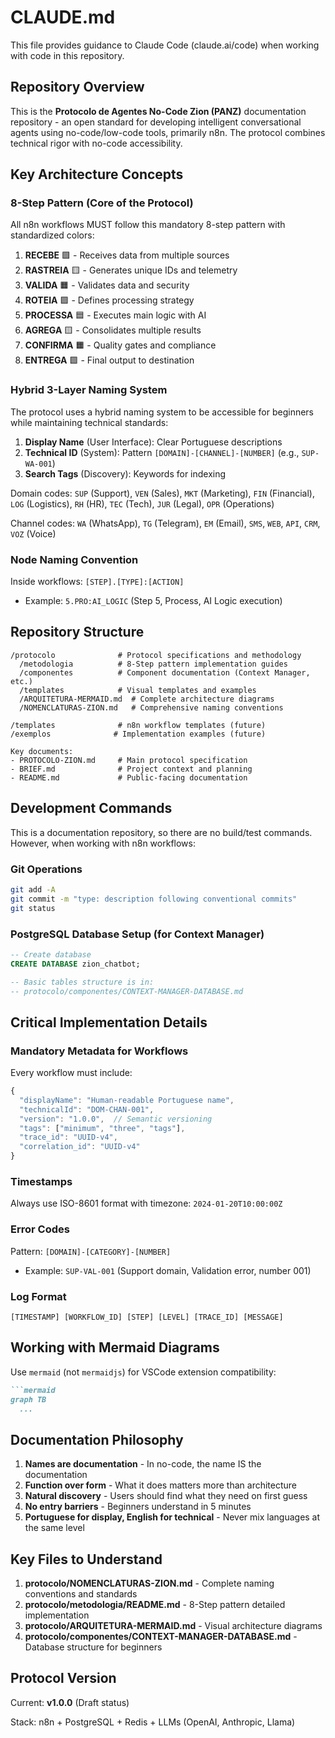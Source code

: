 # CLAUDE.md

This file provides guidance to Claude Code (claude.ai/code) when working with code in this repository.

## Repository Overview

This is the **Protocolo de Agentes No-Code Zion (PANZ)** documentation repository - an open standard for developing intelligent conversational agents using no-code/low-code tools, primarily n8n. The protocol combines technical rigor with no-code accessibility.

## Key Architecture Concepts

### 8-Step Pattern (Core of the Protocol)

All n8n workflows MUST follow this mandatory 8-step pattern with standardized colors:

1. **RECEBE** 🟩 - Receives data from multiple sources
2. **RASTREIA** 🟨 - Generates unique IDs and telemetry
3. **VALIDA** 🟧 - Validates data and security
4. **ROTEIA** 🟪 - Defines processing strategy
5. **PROCESSA** 🟦 - Executes main logic with AI
6. **AGREGA** 🟨 - Consolidates multiple results
7. **CONFIRMA** 🟧 - Quality gates and compliance
8. **ENTREGA** 🟩 - Final output to destination

### Hybrid 3-Layer Naming System

The protocol uses a hybrid naming system to be accessible for beginners while maintaining technical standards:

1. **Display Name** (User Interface): Clear Portuguese descriptions
2. **Technical ID** (System): Pattern `[DOMAIN]-[CHANNEL]-[NUMBER]` (e.g., `SUP-WA-001`)
3. **Search Tags** (Discovery): Keywords for indexing

Domain codes: `SUP` (Support), `VEN` (Sales), `MKT` (Marketing), `FIN` (Financial), `LOG` (Logistics), `RH` (HR), `TEC` (Tech), `JUR` (Legal), `OPR` (Operations)

Channel codes: `WA` (WhatsApp), `TG` (Telegram), `EM` (Email), `SMS`, `WEB`, `API`, `CRM`, `VOZ` (Voice)

### Node Naming Convention

Inside workflows: `[STEP].[TYPE]:[ACTION]`
- Example: `5.PRO:AI_LOGIC` (Step 5, Process, AI Logic execution)

## Repository Structure

```
/protocolo              # Protocol specifications and methodology
  /metodologia          # 8-Step pattern implementation guides
  /componentes          # Component documentation (Context Manager, etc.)
  /templates            # Visual templates and examples
  /ARQUITETURA-MERMAID.md  # Complete architecture diagrams
  /NOMENCLATURAS-ZION.md   # Comprehensive naming conventions

/templates              # n8n workflow templates (future)
/exemplos              # Implementation examples (future)

Key documents:
- PROTOCOLO-ZION.md     # Main protocol specification
- BRIEF.md              # Project context and planning
- README.md             # Public-facing documentation
```

## Development Commands

This is a documentation repository, so there are no build/test commands. However, when working with n8n workflows:

### Git Operations
```bash
git add -A
git commit -m "type: description following conventional commits"
git status
```

### PostgreSQL Database Setup (for Context Manager)
```sql
-- Create database
CREATE DATABASE zion_chatbot;

-- Basic tables structure is in:
-- protocolo/componentes/CONTEXT-MANAGER-DATABASE.md
```

## Critical Implementation Details

### Mandatory Metadata for Workflows

Every workflow must include:
```javascript
{
  "displayName": "Human-readable Portuguese name",
  "technicalId": "DOM-CHAN-001",
  "version": "1.0.0",  // Semantic versioning
  "tags": ["minimum", "three", "tags"],
  "trace_id": "UUID-v4",
  "correlation_id": "UUID-v4"
}
```

### Timestamps
Always use ISO-8601 format with timezone: `2024-01-20T10:00:00Z`

### Error Codes
Pattern: `[DOMAIN]-[CATEGORY]-[NUMBER]`
- Example: `SUP-VAL-001` (Support domain, Validation error, number 001)

### Log Format
```
[TIMESTAMP] [WORKFLOW_ID] [STEP] [LEVEL] [TRACE_ID] [MESSAGE]
```

## Working with Mermaid Diagrams

Use `mermaid` (not `mermaidjs`) for VSCode extension compatibility:
```markdown
```mermaid
graph TB
  ...
```

## Documentation Philosophy

1. **Names are documentation** - In no-code, the name IS the documentation
2. **Function over form** - What it does matters more than architecture
3. **Natural discovery** - Users should find what they need on first guess
4. **No entry barriers** - Beginners understand in 5 minutes
5. **Portuguese for display, English for technical** - Never mix languages at the same level

## Key Files to Understand

1. **protocolo/NOMENCLATURAS-ZION.md** - Complete naming conventions and standards
2. **protocolo/metodologia/README.md** - 8-Step pattern detailed implementation
3. **protocolo/ARQUITETURA-MERMAID.md** - Visual architecture diagrams
4. **protocolo/componentes/CONTEXT-MANAGER-DATABASE.md** - Database structure for beginners

## Protocol Version

Current: **v1.0.0** (Draft status)

Stack: n8n + PostgreSQL + Redis + LLMs (OpenAI, Anthropic, Llama)